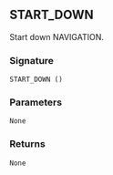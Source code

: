 ## START\_DOWN

Start down NAVIGATION.


### Signature

`START_DOWN ()`


### Parameters

`None`


### Returns

`None`